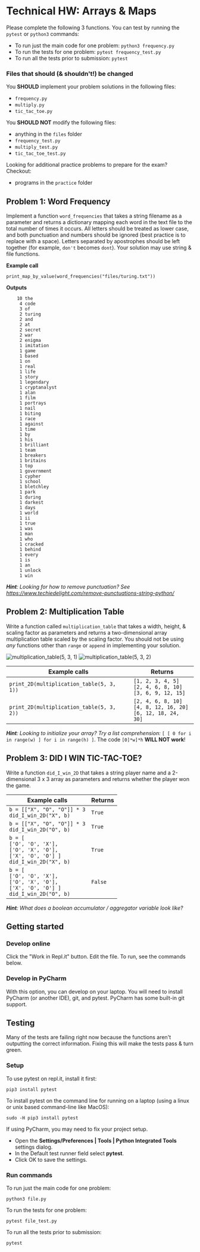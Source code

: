 # Technical HW: Arrays & Maps
Please complete the following 3 functions. 
You can test by running the `pytest` or `python3` commands:

* To run just the main code for one problem: `python3 frequency.py`
* To run the tests for one problem: `pytest frequency_test.py`
* To run all the tests prior to submission: `pytest`

### Files that should (& shouldn't!) be changed

You **SHOULD** implement your problem solutions in the following files:
* `frequency.py`
* `multiply.py`
* `tic_tac_toe.py`

You **SHOULD NOT** modify the following files:
* anything in the `files` folder
* `frequency_test.py`
* `multiply_test.py`
* `tic_tac_toe_test.py`

Looking for additional practice problems to prepare for the exam? Checkout:
* programs in the `practice` folder

<!--### General Hints
* ???-->

## Problem 1: Word Frequency

Implement a function `word_frequencies` that takes
a string filename as a parameter and returns a
dictionary mapping each word in the text file
to the total number of times it occurs. All
letters should be treated as lower case, and both
punctuation and numbers should be ignored (best practice is to replace with a space).
Letters separated by apostrophes should be left together
(for example, `don't` becomes `dont`).
Your solution may use string & file functions.

**Example call**

`print_map_by_value(word_frequencies("files/turing.txt"))`

**Outputs**
```
    10 the
     4 code
     3 of
     2 turing
     2 and
     2 at
     2 secret
     2 war
     2 enigma
     1 imitation
     1 game
     1 based
     1 on
     1 real
     1 life
     1 story
     1 legendary
     1 cryptanalyst
     1 alan
     1 film
     1 portrays
     1 nail
     1 biting
     1 race
     1 against
     1 time
     1 by
     1 his
     1 brilliant
     1 team
     1 breakers
     1 britains
     1 top
     1 government
     1 cypher
     1 school
     1 bletchley
     1 park
     1 during
     1 darkest
     1 days
     1 world
     1 ii
     1 true
     1 was
     1 man
     1 who
     1 cracked
     1 behind
     1 every
     1 is
     1 an
     1 unlock
     1 win
```

_**Hint**: Looking for how to remove punctuation? 
See https://www.techiedelight.com/remove-punctuations-string-python/_

## Problem 2: Multiplication Table

Write a function called `multiplication_table` that
takes a width, height, & scaling factor as parameters
and returns a two-dimensional array multiplication
table scaled by the scaling factor.
You should not be using _any_ functions other than `range` 
or `append` in implementing your solution.

![multiplication_table(5, 3, 1)](http://emhill.github.io/151/morea/12.arrays//fig1.png)
![multiplication_table(5, 3, 2)](http://emhill.github.io/151/morea/12.arrays//fig2.png)


| **Example calls** | **Returns** |
| -------------- | --------- |
| `print_2D(multiplication_table(5, 3, 1))` | `[1, 2, 3, 4, 5]`<br>`[2, 4, 6, 8, 10]`<br>`[3, 6, 9, 12, 15]` |
| `print_2D(multiplication_table(5, 3, 2))` | `[2, 4, 6, 8, 10]`<br>`[4, 8, 12, 16, 20]`<br>`[6, 12, 18, 24, 30]` |

_**Hint**: Looking to initialize your array? Try a list comprehension:_ `[ [ 0 for i in range(w) ] for i in range(h) ]`. The code `[0]*w]*h` **WILL NOT work**!

## Problem 3: DID I WIN TIC-TAC-TOE?

Write a function `did_I_win_2D` that takes a string player name
and a 2-dimensional 3 x 3 array as parameters
and returns whether the player won the game.

| **Example calls** | **Returns** |
| -------------- | --------- |
| `b = [["X", "O", "O"]] * 3`<br>`did_I_win_2D("X", b)` | `True` |
| `b = [["X", "O", "O"]] * 3`<br>`did_I_win_2D("O", b)` | `True` |
| `b = [`<br>`['O', 'O', 'X'],`<br>`['O', 'X', 'O'],`<br>`['X', 'O', 'O'] ]`<br>`did_I_win_2D("X", b)` | `True` |
| `b = [`<br>`['O', 'O', 'X'],`<br>`['O', 'X', 'O'],`<br>`['X', 'O', 'O'] ]`<br>`did_I_win_2D("O", b)` | `False` |


_**Hint**: What does a boolean accumulator / aggregator variable look like?_

## Getting started

### Develop online

Click the "Work in Repl.it" button. Edit the file. To run, see the commands below.

### Develop in PyCharm

With this option, you can develop on your laptop. 
You will need to install PyCharm (or another IDE),
git, and pytest. PyCharm has some built-in git 
support.

## Testing
Many of the tests are failing right now because the 
functions
aren't outputting the correct information. Fixing this
will make the tests pass & turn green.

### Setup
To use pytest on repl.it, install it first:

`pip3 install pytest`

To install pytest on the command line for running on a laptop (using a linux or unix based command-line like MacOS):

`sudo -H pip3 install pytest`

If using PyCharm, you may need to fix your project setup.
- Open the **Settings/Preferences | Tools | Python Integrated Tools** settings dialog.
- In the Default test runner field select **pytest**.
- Click OK to save the settings.

### Run commands
To run just the main code for one problem:

`python3 file.py`

To run the tests for one problem:

`pytest file_test.py`

To run all the tests prior to submission:

`pytest`
